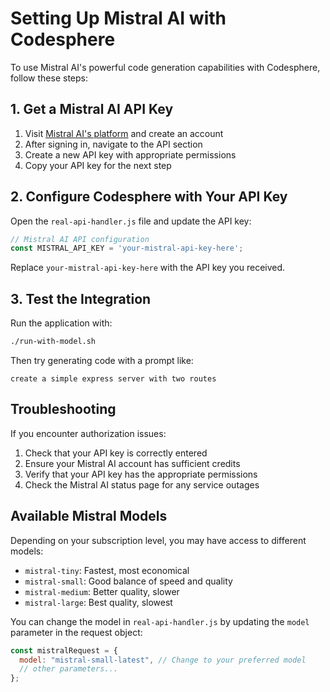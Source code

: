# Setting Up Mistral AI with Codesphere

To use Mistral AI's powerful code generation capabilities with Codesphere, follow these steps:

## 1. Get a Mistral AI API Key

1. Visit [Mistral AI's platform](https://console.mistral.ai/) and create an account
2. After signing in, navigate to the API section
3. Create a new API key with appropriate permissions
4. Copy your API key for the next step

## 2. Configure Codesphere with Your API Key

Open the `real-api-handler.js` file and update the API key:

```javascript
// Mistral AI API configuration
const MISTRAL_API_KEY = 'your-mistral-api-key-here';
```

Replace `your-mistral-api-key-here` with the API key you received.

## 3. Test the Integration

Run the application with:

```bash
./run-with-model.sh
```

Then try generating code with a prompt like:
```
create a simple express server with two routes
```

## Troubleshooting

If you encounter authorization issues:

1. Check that your API key is correctly entered
2. Ensure your Mistral AI account has sufficient credits
3. Verify that your API key has the appropriate permissions
4. Check the Mistral AI status page for any service outages

## Available Mistral Models

Depending on your subscription level, you may have access to different models:

- `mistral-tiny`: Fastest, most economical
- `mistral-small`: Good balance of speed and quality
- `mistral-medium`: Better quality, slower
- `mistral-large`: Best quality, slowest

You can change the model in `real-api-handler.js` by updating the `model` parameter in the request object:

```javascript
const mistralRequest = {
  model: "mistral-small-latest", // Change to your preferred model
  // other parameters...
};
```